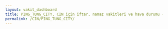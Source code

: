 ```yaml
---
layout: vakit_dashboard
title: PING_TUNG_CITY, CIN için iftar, namaz vakitleri ve hava durumu - ilçe/eyalet seç
permalink: /CIN/PING_TUNG_CITY/
---
```


<script type="text/javascript">
  var GLOBAL_COUNTRY = 'CIN';
  var GLOBAL_CITY = 'PING_TUNG_CITY';
  var GLOBAL_STATE = '';
  var lat = 72;
  var lon = 21;
</script>
